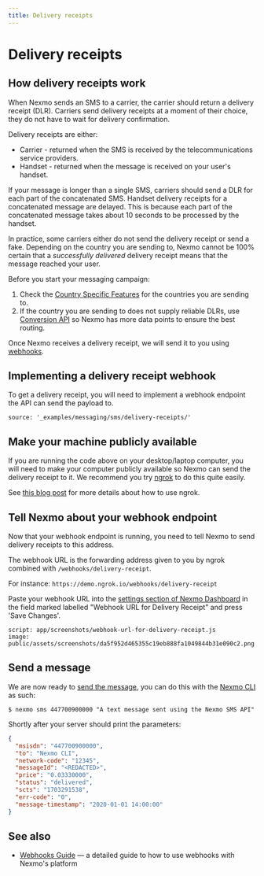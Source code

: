 ```yaml
---
title: Delivery receipts
---
```


# Delivery receipts

## How delivery receipts work

When Nexmo sends an SMS to a carrier, the carrier should return a delivery receipt (DLR). Carriers send delivery receipts at a moment of their choice, they do not have to wait for delivery confirmation.

Delivery receipts are either:

* Carrier - returned when the SMS is received by the telecommunications service providers.
* Handset - returned when the message is received on your user's handset.

If your message is longer than a single SMS, carriers should send a DLR for each part of the concatenated SMS. Handset delivery receipts for a concatenated message are delayed. This is because each part of the concatenated message takes about 10 seconds to be processed by the handset.

In practice, some carriers either do not send the delivery receipt or send a fake. Depending on the country you are sending to, Nexmo cannot be 100% certain that a *successfully delivered* delivery receipt means that the message reached your user.

Before you start your messaging campaign:

1. Check the [Country Specific Features](#country-specific-features) for the countries you are sending to.
2. If the country you are sending to does not supply reliable DLRs, use [Conversion API](/messaging/conversion-api/overview) so Nexmo has more data points to ensure the best routing.

Once Nexmo receives a delivery receipt, we will send it to you using [webhooks](/concepts/guides/webhooks).

## Implementing a delivery receipt webhook

To get a delivery receipt, you will need to implement a webhook endpoint the API can send the payload to.

```tabbed_content
source: '_examples/messaging/sms/delivery-receipts/'
```

## Make your machine publicly available

If you are running the code above on your desktop/laptop computer, you will need to make your computer publicly available so Nexmo can send the delivery receipt to it. We recommend you try [ngrok](https://ngrok.com) to do this quite easily.

See [this blog post](https://www.nexmo.com/blog/2017/07/04/local-development-nexmo-ngrok-tunnel-dr/) for more details about how to use ngrok.

## Tell Nexmo about your webhook endpoint

Now that your webhook endpoint is running, you need to tell Nexmo to send delivery receipts to this address.

The webhook URL is the forwarding address given to you by ngrok combined with `/webhooks/delivery-receipt`.

For instance: `https://demo.ngrok.io/webhooks/delivery-receipt`

Paste your webhook URL into the [settings section of Nexmo Dashboard](https://dashboard.nexmo.com/settings)
in the field marked labelled "Webhook URL for Delivery Receipt" and press 'Save Changes'.

```screenshot
script: app/screenshots/webhook-url-for-delivery-receipt.js
image: public/assets/screenshots/da5f952d465355c19eb888fa1049844b31e090c2.png
```

## Send a message

We are now ready to [send the message](/messaging/sms/building-blocks/send-an-sms), you can do this with the [Nexmo CLI](/tools) as such:

```
$ nexmo sms 447700900000 "A text message sent using the Nexmo SMS API"
```

Shortly after your server should print the parameters:

```json
{
  "msisdn": "447700900000",
  "to": "Nexmo CLI",
  "network-code": "12345",
  "messageId": "<REDACTED>",
  "price": "0.03330000",
  "status": "delivered",
  "scts": "1703291538",
  "err-code": "0",
  "message-timestamp": "2020-01-01 14:00:00"
}
```

## See also

* [Webhooks Guide](/concepts/guides/webhooks) — a detailed guide to how to use webhooks with Nexmo's platform
